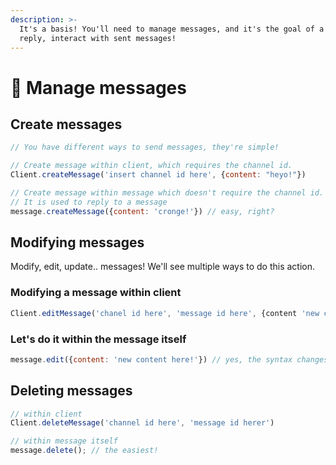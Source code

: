 ```yaml
---
description: >-
  It's a basis! You'll need to manage messages, and it's the goal of a bot to
  reply, interact with sent messages!
---
```


# 👾 Manage messages

## Create messages

```javascript
// You have different ways to send messages, they're simple!

// Create message within client, which requires the channel id.
Client.createMessage('insert channel id here', {content: "heyo!"})

// Create message within message which doesn't require the channel id.
// It is used to reply to a message
message.createMessage({content: 'cronge!'}) // easy, right?
```

## Modifying messages

Modify, edit, update.. messages! We'll see multiple ways to do this action.

### Modifying a message within client

```javascript
Client.editMessage('chanel id here', 'message id here', {content 'new content here!'})
```

### Let's do it within the message itself

```javascript
message.edit({content: 'new content here!'}) // yes, the syntax changes a bit :)
```

## Deleting messages

```javascript
// within client
Client.deleteMessage('channel id here', 'message id herer')

// within message itself
message.delete(); // the easiest!
```
